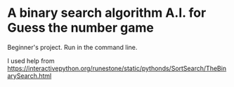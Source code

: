 # A binary search algorithm A.I. for Guess the number game
Beginner's project.
Run in the command line.

I used help from https://interactivepython.org/runestone/static/pythonds/SortSearch/TheBinarySearch.html
